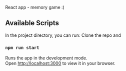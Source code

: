 React app - memory game :) 

## Available Scripts

In the project directory, you can run:
Clone the repo and 
### `npm run start`

Runs the app in the development mode.\
Open [http://localhost:3000](http://localhost:3000) to view it in your browser.